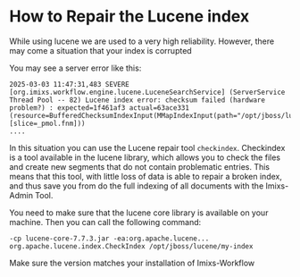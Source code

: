 # How to Repair the Lucene index

While using lucene we are used to a very high reliability. However, there may come a situation that your index is corrupted

You may see a server error like this:

```
2025-03-03 11:47:31,483 SEVERE [org.imixs.workflow.engine.lucene.LuceneSearchService] (ServerService Thread Pool -- 82) Lucene index error: checksum failed (hardware problem?) : expected=1f461af3 actual=63ace331 (resource=BufferedChecksumIndexInput(MMapIndexInput(path="/opt/jboss/lucene/index/_pmol.cfs") [slice=_pmol.fnm]))
....
```

In this situation you can use the Lucene repair tool `checkindex`.
Checkindex is a tool available in the lucene library, which allows you to check the files and create new segments that do not contain problematic entries. This means that this tool, with little loss of data is able to repair a broken index, and thus save you from do the full indexing of all documents with the Imixs-Admin Tool.

You need to make sure that the lucene core library is available on your machine. Then you can call the following command:

```
-cp lucene-core-7.7.3.jar -ea:org.apache.lucene... org.apache.lucene.index.CheckIndex /opt/jboss/lucene/my-index
```

Make sure the version matches your installation of Imixs-Workflow
